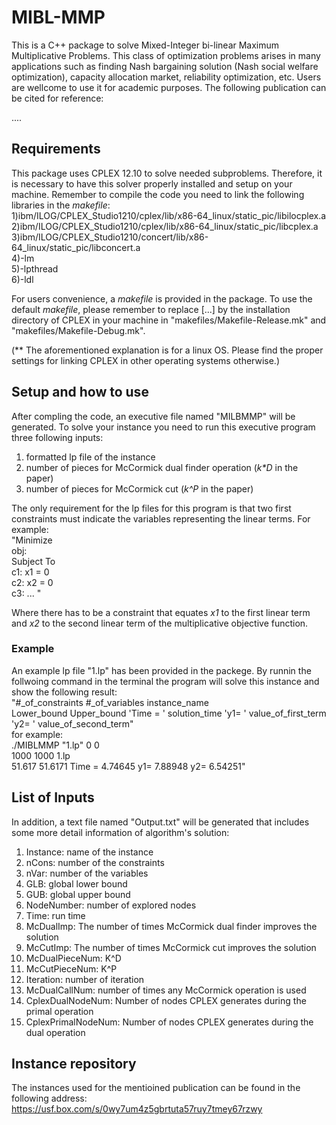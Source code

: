 # MIBL-MMP
This is a C++ package to solve Mixed-Integer bi-linear Maximum Multiplicative Problems. This class of optimization problems arises in many applications such as finding Nash bargaining solution (Nash social welfare optimization), capacity allocation market, reliability optimization, etc. Users are wellcome to use it for academic purposes. The following publication can be cited for reference:

....


## Requirements
This package uses CPLEX 12.10 to solve needed subproblems. Therefore, it is necessary to have this solver properly installed and setup on your machine. Remember to compile the code you need to link the following libraries in the _makefile_:<br/>
1)ibm/ILOG/CPLEX_Studio1210/cplex/lib/x86-64_linux/static_pic/libilocplex.a <br/>
2)ibm/ILOG/CPLEX_Studio1210/cplex/lib/x86-64_linux/static_pic/libcplex.a <br/>
3)ibm/ILOG/CPLEX_Studio1210/concert/lib/x86-64_linux/static_pic/libconcert.a <br/>
4)-lm <br/>
5)-lpthread <br/>
6)-ldl

For users convenience, a _makefile_ is provided in the package. To use the default _makefile_, please remember to replace [...] by the installation directory of CPLEX in your machine in "makefiles/Makefile-Release.mk" and "makefiles/Makefile-Debug.mk". 

(** The aforementioned explanation is for a linux OS. Please find the proper settings for linking CPLEX in other operating systems otherwise.)

## Setup and how to use
After compling the code, an executive file named "MILBMMP" will be generated. To solve your instance you need to run this executive program three following inputs:
1) formatted lp file of the instance
2) number of pieces for McCormick dual finder operation (_k*D_ in the paper)
3) number of pieces for McCormick cut (_k^P_ in the paper)

The only requirement for the lp files for this program is that two first constraints must indicate the variables representing the linear terms. For example: <br/>
"Minimize <br/>
 obj: <br/>
Subject To <br/>
 c1:    x1  = 0<br/>
 c2:    x2  = 0<br/>
 c3:    ... "
 
 Where there has to be a constraint that equates _x1_ to the first linear term and _x2_ to the second linear term of the multiplicative objective function.
 
### Example
An example lp file "1.lp" has been provided in the packege. By runnin the follwoing command in the terminal the program will solve this instance and show the following result:<br/>
"#_of_constraints #_of_variables instance_name<br/>
Lower_bound Upper_bound     'Time = ' solution_time  'y1= ' value_of_first_term  'y2= ' value_of_second_term"<br/>
for example:<br/>
./MIBLMMP "1.lp" 0 0 <br/>
1000  1000  1.lp<br/>
51.617 51.6171    Time = 4.74645   y1= 7.88948   y2= 6.54251"<br/>

## List of Inputs
In addition, a text file named "Output.txt" will be generated that includes some more detail information of algorithm's solution:<br/>
1) Instance: name of the instance
2) nCons: number of the constraints
3) nVar: number of the variables 
4) GLB: global lower bound
5) GUB: global upper bound
6) NodeNumber: number of explored nodes
7) Time: run time
8) McDualImp: The number of times McCormick dual finder improves the solution
9) McCutImp: The number of times McCormick cut improves the solution 
10) McDualPieceNum: K^D 
11) McCutPieceNum: K^P
12) Iteration: number of iteration
13) McDualCallNum: number of times any McCormick operation is used
14) CplexDualNodeNum: Number of nodes CPLEX generates during the primal operation
15) CplexPrimalNodeNum: Number of nodes CPLEX generates during the dual operation


## Instance repository
The instances used for the mentioined publication can be found in the following address:<br/>
https://usf.box.com/s/0wy7um4z5gbrtuta57ruy7tmey67rzwy
